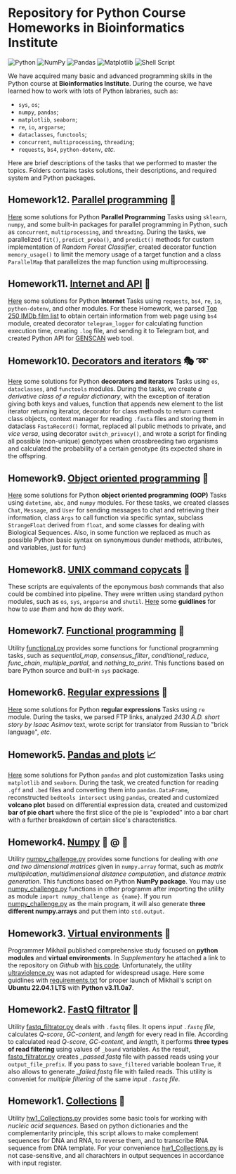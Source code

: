 # Repository for Python Course Homeworks in Bioinformatics Institute
![Python](https://img.shields.io/badge/python-3670A0?style=for-the-badge&logo=python&logoColor=ffdd54) ![NumPy](https://img.shields.io/badge/numpy-%23013243.svg?style=for-the-badge&logo=numpy&logoColor=white) ![Pandas](https://img.shields.io/badge/pandas-%23150458.svg?style=for-the-badge&logo=pandas&logoColor=white) ![Matplotlib](https://img.shields.io/badge/Matplotlib-%23ffffff.svg?style=for-the-badge&logo=Matplotlib&logoColor=black) ![Shell Script](https://img.shields.io/badge/shell_script-%23121011.svg?style=for-the-badge&logo=gnu-bash&logoColor=white)

We have acquired many basic and advanced programming skills in the Python course at **Bioinformatics Institute**. During the course, we have learned how to work with lots of Python labraries, such as:

- `sys`, `os`;
- `numpy`, `pandas`;
- `matplotlib`, `seaborn`;
- `re`, `io`, `argparse`;
- `dataclasses`, `functools`;
- `concurrent`, `multiprocessing`, `threading`;
- `requests`, `bs4`, `python-dotenv`, *etc.*

Here are brief descriptions of the tasks that we performed to master the topics. Folders contains tasks solutions, their descriptions, 
and required system and Python packages.

## Homework12. [Parallel programming](hw12_parallel_prog) 🚥

[Here](hw12_parallel_prog) some solutions for Python **Parallel Programming** Tasks using `sklearn`, `numpy`, and some built-in packages for
parallel programming in Python, such as `concurrent`, `multiprocessing`, and `threading`. During the tasks, we parallelized `fit()`, 
`predict_proba()`, and `predict()` methods for custom implementation of *Random Forest Classifier*, created decorator function 
`memory_usage()` to limit the memory usage of a target function and a class `ParallelMap` that parallelizes the map function using 
multiprocessing.

## Homework11. [Internet and API](hw11_internet) :ramen:

[Here](hw11_internet) some solutions for Python **Internet** Tasks using `requests`, `bs4`, `re`, `io`, `python-dotenv`, and other modules. 
For these Homework, we parsed [Top 250 IMDb film list](https://www.imdb.com/chart/top/?ref_=nv_mp_mv250) to obtain certain information from web page using `bs4` module,
created decorator `telegram_logger` for calculating function execution time, creating `.log` file, and sending it to Telegram bot, and
created Python API for [GENSCAN](http://hollywood.mit.edu/GENSCAN.html) web tool.

## Homework10. [Decorators and iterators](hw10_iter_decor) :performing_arts: :loop:

[Here](hw10_iter_decor) some solutions for Python **decorators and iterators** Tasks using `os`, `dataclasses`, and `functools` modules. 
During the tasks, we create *a derivative class of a regular dictionary*, with the exception of iteration giving both keys and values, 
function that appends new element to the list iterator returning iterator, decorator for class methods to return current class objects, 
context manager for reading `.fasta` files and storing them in dataclass `FastaRecord()` format, replaced all public methods to private, 
and *vice versa*, using decorator `switch_privacy()`, and wrote a script for finding all possible (non-unique) genotypes when crossbreeding
two organisms and calculated the probability of a certain genotype (its expected share in the offspring.

## Homework9. [Object oriented programming](hw9_oop) :snake:

[Here](hw9_oop) some solutions for Python **object oriented programming (OOP)** Tasks using `datetime`, `abc`, and `numpy` modules. 
For these tasks, we created classes `Chat`, `Message`, and `User` for sending messages to chat and retrieving their information, 
class `Args` to call function via specific syntax, subclass `StrangeFloat` derived from `float`, and some classes for dealing with 
Biological Sequences. Also, in some function we replaced as much as possible Python basic syntax on synonymous dunder methods, attributes, 
and variables, just for fun:)

## Homework8. [UNIX command copycats](hw8_copycats) 🚂
These scripts are equivalents of the eponymous *bash* commands that also could be combined into pipeline. They were written using 
standard python modules, such as `os`, `sys`, `argparse` and `shutil`. [Here](hw8_copycats) some **guidlines** for how to *use them* 
and how do *they work*.

## Homework7. [Functional programming](hw7_func_programming) 🔀

Utility [functional.py](hw7_func_programming/functional.py) provides some functions for functional programming tasks, such as 
*sequential_map*, *consensus_filter*, *conditional_reduce*, *func_chain*, *multiple_partial*, and *nothing_to_print*. 
This functions based on bare Python source and built-in `sys` package.

## Homework6. [Regular expressions](hw6_regexp) :paperclip:

[Here](hw6_regexp) some solutions for Python **regular expressions** Tasks using `re` module. During the tasks, we parsed FTP links, 
analyzed *2430 A.D. short story by Isaac Asimov* text, wrote script for translator from Russian to "brick language", *etc.*

## Homework5. [Pandas and plots](hw5_pandas_and_plots) 📈

[Here](hw5_pandas_and_plots) some solutions for Python `pandas` and plot customization Tasks using `matplotlib` and `seaborn`. 
During the task, we created function for reading `.gff` and `.bed` files and converting them into `pandas.DataFrame`, 
reconstructed `bedtools intersect` using `pandas`, created and customized **volcano plot** based on differential expression data, 
created and customized **bar of pie chart** where the first slice of the pie is "exploded" into a bar chart with a further breakdown of 
certain slice's characteristics.

## Homework4. [Numpy](hw4_numpy) 🔢 @ 🔡

Utility [numpy_challenge.py](hw4_numpy/numpy_challenge.py) provides some functions for dealing with *one and two dimensional matrices* given
in `numpy.array` format, such as *matrix multiplication*, *multidimensional distance computation*, and *distance matrix generation*. 
This functions based on Python **NumPy package**. You may use [numpy_challenge.py](hw4_numpy/numpy_challenge.py) functions in other programm
after importing the utility as module `import numpy_challenge as {name}`. If you run [numpy_challenge.py](hw4_numpy/numpy_challenge.py) as 
the main program, it will also generate **three different numpy.arrays** and put them into `std.output`. 

## Homework3. [Virtual environments](hw3_venv) 🔧

Programmer Mikhail published comprehensive study focused on **python modules** and **virtual environments**. In *Supplementary* he attached
a link to the repository on *Github* with [his code](https://github.com/krglkvrmn/Virtual_environment_research). 
Unfortunately, the utility [ultraviolence.py](hw3_venv/ultraviolence.py) was not adapted for widespread usage. 
Here some guidlines with [requirements.txt](hw3_venv/requirements.txt) for proper launch of Mikhail's script on **Ubuntu 22.04.1 LTS** with
**Python v3.11.0a7**. 

## Homework2. [FastQ filtrator](hw2_fastq_filtrator) 🛂

Utility [fastq_filtrator.py](hw2_fastq_filtrator/fastq_filtrator.py) deals with `.fastq` files. It opens *input `.fastq` file*, 
calculates *Q-score*, *GC-content*, and *length* for every read in file. According to calculated read *Q-score*, *GC-content*, and *length*,
it performs **three types of read filtering** using values of ```_bound``` variables. 
As the result, [fastq_filtrator.py](hw2_fastq_filtrator/fastq_filtrator.py) creates *_passed.fastq* file with passed reads 
using your ```output_file_prefix```. If you pass to ```save_filtered``` variable boolean ```True```, it also allows to generate 
*_failed.fastq* file with failed reads. This utility is conveniet for *multiple filtering* of the same *input `.fastq` file*.

## Homework1. [Collections](hw1_collections) 🐳

Utility [hw1_Collections.py](hw1_collections/hw1_Collections.py) provides some basic tools for working with *nucleic acid sequences*. 
Based on python dictionaries and the complementarity principle, this script allows to make complement sequences for DNA and RNA, to reverse
them, and to transcribe RNA sequence from DNA template. For your convenience [hw1_Collections.py](hw1_collections/hw1_Collections.py) 
is not case-sensitive, and all charachters in output sequences in accordance with input register.
